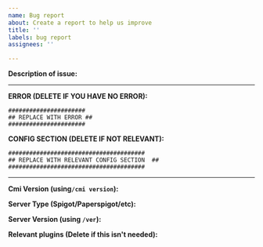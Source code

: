 ```yaml
---
name: Bug report
about: Create a report to help us improve
title: ''
labels: bug report
assignees: ''

---
```


**Description of issue:**


---

**ERROR (DELETE IF YOU HAVE NO ERROR):**
```
######################
## REPLACE WITH ERROR ##
######################
```

**CONFIG SECTION (DELETE IF NOT RELEVANT):**
```
#######################################
## REPLACE WITH RELEVANT CONFIG SECTION  ##
#######################################
```

---

**Cmi Version (using`/cmi version`):** 

**Server Type (Spigot/Paperspigot/etc):** 

**Server Version (using `/ver`):** 

**Relevant plugins (Delete if this isn't needed):**
